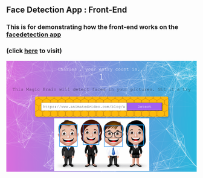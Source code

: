 ## Face Detection App : Front-End

### This is for demonstrating how the front-end works on the [facedetection app](https://fd-smart-brain.herokuapp.com)
### (click [here](https://fd-smart-brain.herokuapp.com/) to visit)

![](./usage.png)


